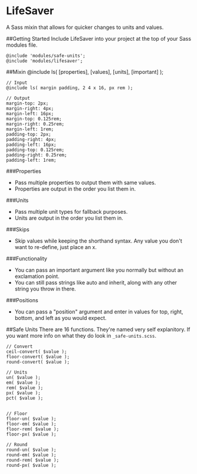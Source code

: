LifeSaver
=========

A Sass mixin that allows for quicker changes to units and values.


##Getting Started
Include LifeSaver into your project at the top of your Sass modules file.

	@include 'modules/safe-units';
	@include 'modules/lifesaver';


##Mixin
	@include ls( [properties], [values], [units], [important] );

	// Input
	@include ls( margin padding, 2 4 x 16, px rem );

	// Output
	margin-top: 2px;
	margin-right: 4px;
	margin-left: 16px;
	margin-top: 0.125rem;
	margin-right: 0.25rem;
	margin-left: 1rem;
	padding-top: 2px;
	padding-right: 4px;
	padding-left: 16px;
	padding-top: 0.125rem;
	padding-right: 0.25rem;
	padding-left: 1rem;

###Properties
+ Pass multiple properties to output them with same values.
+ Properties are output in the order you list them in.

###Units
+ Pass multiple unit types for fallback purposes.
+ Units are output in the order you list them in.

###Skips
+ Skip values while keeping the shorthand syntax. Any value you don't want to re-define, just place an x.

###Functionality
+ You can pass an important argument like you normally but without an exclamation point.
+ You can still pass strings like auto and inherit, along with any other string you throw in there.

###Positions
+ You can pass a "position" argument and enter in values for top, right, bottom, and left as you would expect.

##Safe Units
There are 16 functions. They're named very self explanitory. If you want more info on what they do look in `_safe-units.scss`.

	// Convert
	ceil-convert( $value );
	floor-convert( $value );
	round-convert( $value );

	// Units
	un( $value );
	em( $value );
	rem( $value );
	px( $value );
	pct( $value );


	// Floor
	floor-un( $value );
	floor-em( $value );
	floor-rem( $value );
	floor-px( $value );

	// Round
	round-un( $value );
	round-em( $value );
	round-rem( $value );
	round-px( $value );
